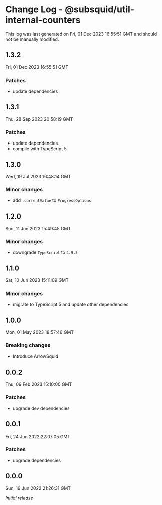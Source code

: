 # Change Log - @subsquid/util-internal-counters

This log was last generated on Fri, 01 Dec 2023 16:55:51 GMT and should not be manually modified.

## 1.3.2
Fri, 01 Dec 2023 16:55:51 GMT

### Patches

- update dependencies

## 1.3.1
Thu, 28 Sep 2023 20:58:19 GMT

### Patches

- update dependencies
- compile with TypeScript 5

## 1.3.0
Wed, 19 Jul 2023 16:48:14 GMT

### Minor changes

- add `.currentValue` to `ProgressOptions`

## 1.2.0
Sun, 11 Jun 2023 15:49:45 GMT

### Minor changes

- downgrade `TypeScript` to `4.9.5`

## 1.1.0
Sat, 10 Jun 2023 15:11:09 GMT

### Minor changes

- migrate to TypeScript 5 and update other dependencies

## 1.0.0
Mon, 01 May 2023 18:57:46 GMT

### Breaking changes

- Introduce ArrowSquid

## 0.0.2
Thu, 09 Feb 2023 15:10:00 GMT

### Patches

- upgrade dev dependencies

## 0.0.1
Fri, 24 Jun 2022 22:07:05 GMT

### Patches

- upgrade dependencies

## 0.0.0
Sun, 19 Jun 2022 21:26:31 GMT

_Initial release_

